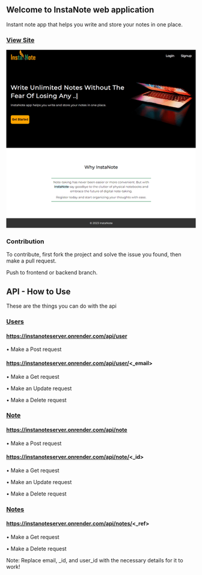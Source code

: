 ## Welcome to InstaNote web application

Instant note app that helps you write and store your notes in one place.

### [View Site](https://instanote.onrender.com)

[<img src="./frontend//src/images/instanote_.png" alt="instanote" />](https://instanote.onrender.com)

### Contribution

To contribute, first fork the project and solve the issue you found, then make a pull request.

Push to frontend or backend branch.


## API - How to Use

These are the things you can do with the api


### <u>Users</u>

#### https://instanoteserver.onrender.com/api/user
• Make a Post request

#### https://instanoteserver.onrender.com/api/user/<_email>
• Make a Get request

• Make an Update request

• Make a Delete request


### <u>Note</u>

#### https://instanoteserver.onrender.com/api/note
• Make a Post request

#### https://instanoteserver.onrender.com/api/note/<_id>
• Make a Get request

• Make an Update request

• Make a Delete request

### <u>Notes</u>

#### https://instanoteserver.onrender.com/api/notes/<_ref>
• Make a Get request

• Make a Delete request


Note: Replace email, _id, and user_id with the necessary details for it to work!